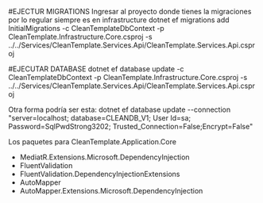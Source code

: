 
#EJECTUR MIGRATIONS
Ingresar al proyecto donde tienes la migraciones por lo regular siempre es en infrastructure
dotnet ef migrations add InitialMigrations -c CleanTemplateDbContext -p  CleanTemplate.Infrastructure.Core.csproj -s ../../Services/CleanTemplate.Services.Api/CleanTemplate.Services.Api.csproj

#EJECUTAR DATABASE
dotnet ef database update -c CleanTemplateDbContext -p CleanTemplate.Infrastructure.Core.csproj -s ../../Services/CleanTemplate.Services.Api/CleanTemplate.Services.Api.csproj

Otra forma podría ser esta:
dotnet ef database update  --connection "server=localhost; database=CLEANDB_V1; User Id=sa; Password=SqlPwdStrong3202; Trusted_Connection=False;Encrypt=False"

Los paquetes para CleanTemplate.Application.Core
- MediatR.Extensions.Microsoft.DependencyInjection
- FluentValidation
- FluentValidation.DependencyInjectionExtensions
- AutoMapper
- AutoMapper.Extensions.Microsoft.DependencyInjection